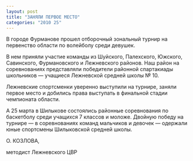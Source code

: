 ```yaml
---
layout: post
title: "ЗАНЯЛИ ПЕРВОЕ МЕСТО"
categories: "2010 25"
---
```


В городе Фурманове прошел отборочный зональный турнир на первенство области по волейболу среди девушек.

В нем приняли участие команды из Шуйского, Палехского, Южского, Савинского, Фурмановского и Лежневского районов. Наш район на соревнованиях представляли победители районной спартакиады школьников — учащиеся Лежневской средней школы № 10.

Лежневские спортсменки уверенно выступили на турнире, заняли первое место и добились права выступать в финальной стадии чемпионата области.

А 25 марта в Шилыкове состоялись районные соревнования по баскетболу среди учащихся 7 классов и моложе. Двойную победу на турнире — в соревнованиях команд мальчиков и девочек — одержали юные спортсмены Шилыковской средней школы.

О. КОЗЛОВА,

методист Лежневского ЦВР


